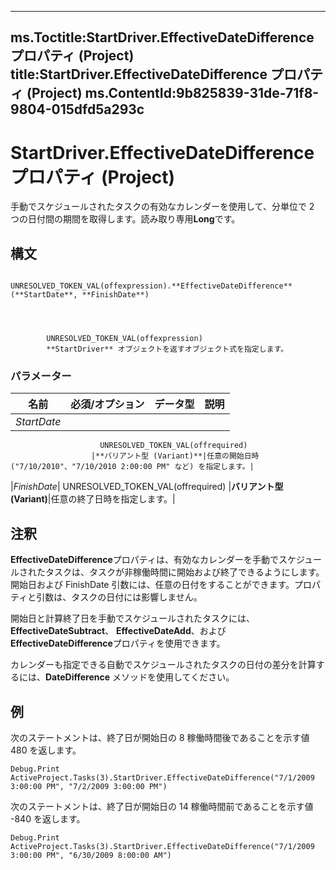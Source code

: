 

---
ms.Toctitle:StartDriver.EffectiveDateDifference プロパティ (Project)
title:StartDriver.EffectiveDateDifference プロパティ (Project)
ms.ContentId:9b825839-31de-71f8-9804-015dfd5a293c
---
# StartDriver.EffectiveDateDifference プロパティ (Project)




手動でスケジュールされたタスクの有効なカレンダーを使用して、分単位で 2 つの日付間の期間を取得します。読み取り専用**Long**です。

## 構文

            UNRESOLVED_TOKEN_VAL(offexpression).**EffectiveDateDifference**(**StartDate**, **FinishDate**)




            UNRESOLVED_TOKEN_VAL(offexpression)
            **StartDriver** オブジェクトを返すオブジェクト式を指定します。

### パラメーター

|**名前**|**必須/オプション**|**データ型**|**説明**|
|---|---|---|---|
|*StartDate*|
                        UNRESOLVED_TOKEN_VAL(offrequired)
                      |**バリアント型 (Variant)**|任意の開始日時 ("7/10/2010"、"7/10/2010 2:00:00 PM" など) を指定します。|
|*FinishDate*|
                        UNRESOLVED_TOKEN_VAL(offrequired)
                      |**バリアント型 (Variant)**|任意の終了日時を指定します。|





## 注釈
**EffectiveDateDifference**プロパティは、有効なカレンダーを手動でスケジュールされたタスクは、タスクが非稼働時間に開始および終了できるようにします。開始日および FinishDate 引数には、任意の日付をすることができます。プロパティと引数は、タスクの日付には影響しません。



開始日と計算終了日を手動でスケジュールされたタスクには、 **EffectiveDateSubtract**、 **EffectiveDateAdd**、および**EffectiveDateDifference**プロパティを使用できます。



カレンダーも指定できる自動でスケジュールされたタスクの日付の差分を計算するには、**DateDifference** メソッドを使用してください。



## 例
次のステートメントは、終了日が開始日の 8 稼働時間後であることを示す値 480 を返します。

```vba
Debug.Print ActiveProject.Tasks(3).StartDriver.EffectiveDateDifference("7/1/2009 3:00:00 PM", "7/2/2009 3:00:00 PM")
```




次のステートメントは、終了日が開始日の 14 稼働時間前であることを示す値 -840 を返します。

```vba
Debug.Print ActiveProject.Tasks(3).StartDriver.EffectiveDateDifference("7/1/2009 3:00:00 PM", "6/30/2009 8:00:00 AM")
```





